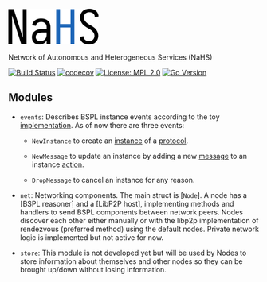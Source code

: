 ![NaHS logo][logo]

Network of Autonomous and Heterogeneous Services (NaHS)

[![Build Status](https://travis-ci.com/mikelsr/nahs.svg?token=736yMuj6XUy7yCEvSpBB&branch=master)](https://travis-ci.com/mikelsr/nahs)
[![codecov](https://codecov.io/gh/mikelsr/nahs/branch/master/graph/badge.svg?token=PSTZ46XN7Q)](https://codecov.io/gh/mikelsr/nahs)
[![License: MPL 2.0](https://img.shields.io/badge/License-MPL%202.0-brightgreen.svg)](https://opensource.org/licenses/MPL-2.0)
[![Go Version](https://img.shields.io/github/go-mod/go-version/mikelsr/nahs)](https://github.com/mikelsr/nahs/blob/master/go.mod)


## Modules

* `events`: Describes BSPL instance events according to the toy [implementation](https://github.com/mikelsr/bspl/tree/master/implementation). As of now there are three events:

  * `NewInstance` to create an [instance](https://github.com/mikelsr/bspl/blob/master/bspl.go#L27) of a [protocol](https://github.com/mikelsr/bspl/blob/master/bspl.go#L20).

  * `NewMessage` to update an instance by adding a new [message](https://github.com/mikelsr/bspl/blob/master/bspl.go#L29) to an instance [action](https://github.com/mikelsr/bspl/blob/master/bspl.go#L14).

  * `DropMessage` to cancel an instance for any reason.

* `net`: Networking components. The main struct is [`Node`]. A node has a [BSPL reasoner] and a [LibP2P host], implementing methods and handlers to send BSPL components between network peers. Nodes discover each other
either manually or with the libp2p implementation of rendezvous (preferred method) using the default nodes.
Private network logic is implemented but not active for now.

* `store`: This module is not developed yet but will be used by Nodes to store information about themselves
and other nodes so they can be brought up/down without losing information.

[logo]: .res/img/nahs.png "NaHS logo"
